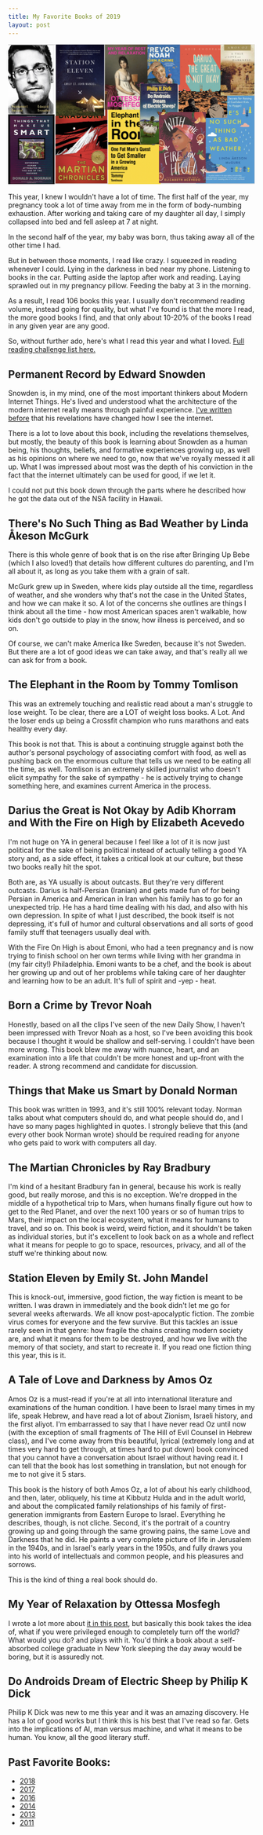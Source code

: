 ```yaml
---
title: My Favorite Books of 2019
layout: post
---
```


<meta name="twitter:card" content="summary" />
<meta name="twitter:creator" content="@vboykis" />
<meta property="og:url" content="" />
<meta property="og:title" content="My favorite books of 2019" />
<meta property="og:description" content="I used all the spare minutes I could cobble together to read. " />
<meta name="twitter:image" content="https://raw.githubusercontent.com/vkblog/vkblog.github.io/master/public/img/books2019.png">


![books](https://raw.githubusercontent.com/vkblog/vkblog.github.io/master/public/img/books2019.png)


This year, I knew I wouldn't have a lot of time. The first half of the year, my pregnancy took a lot of time away from me in the form of body-numbing exhaustion. After working and taking care of my daughter all day, I simply collapsed into bed and fell asleep at 7 at night. 

In the second half of the year, my baby was born, thus taking away all of the other time I had. 

But in between those moments, I read like crazy. I squeezed in reading whenever I could. Lying in the darkness in bed near my phone. Listening to books in the car. Putting aside the laptop after work and reading. Laying sprawled out in my pregnancy pillow. Feeding the baby at 3 in the morning. 

As a result, I read 106 books this year. I usually don't recommend reading volume, instead going for quality, but what I've found is that the more I read, the more good books I find, and that only about 10-20% of the books I read in any given year are any good. 

So, without further ado, here's what I read this year and what I loved.  [Full reading challenge list here.](https://www.goodreads.com/user_challenges/14745841)

## Permanent Record by Edward Snowden

Snowden is, in my mind, one of the most important thinkers about Modern Internet Things.  He's lived and understood what the architecture of the modern internet really means through painful experience. [I've written before](http://blog.vickiboykis.com/2013/06/being-american/) that his revelations have changed how I see the internet. 

There is a lot to love about this book, including the revelations themselves, but mostly, the beauty of this book is learning about Snowden as a human being, his thoughts, beliefs, and formative experiences growing up, as well as his opinions on where we need to go, now that we've royally messed it all up.  What I was impressed about most was the depth of his conviction in the fact that the internet ultimately can be used for good, if we let it. 

I could not put this book down through the parts where he described how he got the data out of the NSA facility in Hawaii. 

## There's No Such Thing as Bad Weather by Linda Åkeson McGurk

There is this whole genre of book that is on the rise after Bringing Up Bebe (which I also loved!) that details how different cultures do parenting, and I'm all about it, as long as you take them with a grain of salt. 

McGurk grew up in Sweden, where kids play outside all the time, regardless of weather, and she wonders why that's not the case in the United States, and how we can make it so. A lot of the concerns she outlines are things I think about all the time - how most American spaces aren't walkable, how kids don't go outside to play in the snow, how illness is perceived, and so on. 

Of course, we can't make America like Sweden, because it's not Sweden. But there are a lot of good ideas we can take away, and that's really all we can ask for from a book. 

## The Elephant in the Room by Tommy Tomlison

This was an extremely touching and realistic read about a man's struggle to lose weight. To be clear, there are a LOT of weight loss books. A Lot. And the loser ends up being a Crossfit champion who runs marathons and eats healthy every day. 

This book is not that. This is about a continuing struggle against both the author's personal psychology of associating comfort with food, as well as pushing back on the enormous culture that tells us we need to be eating all the time, as well. Tomlison is an extremely skilled journalist who doesn't elicit sympathy for the sake of sympathy - he is actively trying to change something here, and examines current America in the process. 

## Darius the Great is Not Okay by Adib Khorram and With the Fire on High by Elizabeth Acevedo

I'm not huge on YA in general because I feel like a lot of it is now just political for the sake of being political instead of actually telling a good YA story and, as a side effect, it takes a critical look at our culture, but these two books really hit the spot. 

Both are, as YA usually is about outcasts. But they're very different outcasts. Darius is half-Persian (Iranian) and gets made fun of for being Persian in America and American in Iran when his family has to go for an unexpected trip. He has a hard time dealing with his dad, and also with his own depression. In spite of what I just described, the book itself is not depressing, it's full of humor and cultural observations and all sorts of good family stuff that teenagers usually deal with. 

With the Fire On High is about Emoni, who had a teen pregnancy and is now trying to finish school on her own terms while living with her grandma in (my fair city!) Philadelphia. Emoni wants to be a chef, and the book is about her growing up and out of her problems while taking care of her daughter and learning how to be an adult. It's full of spirit and -yep - heat. 

## Born a Crime by Trevor Noah 

Honestly, based on all the clips I've seen of the new Daily Show, I haven't been impressed with Trevor Noah as a host, so I've been avoiding this book because I thought it would be shallow and self-serving. I couldn't have been more wrong. This book blew me away with nuance, heart, and an examination into a life that couldn't be more honest and up-front with the reader. A strong recommend and candidate for discussion. 

## Things that Make us Smart by Donald Norman

This book was written in 1993, and it's still 100% relevant today. Norman talks about what computers should do, and what people should do, and I have so many pages highlighted in quotes. I strongly believe that this (and every other book Norman wrote) should be required reading for anyone who gets paid to work with computers all day. 

## The Martian Chronicles by Ray Bradbury

I'm kind of a hesitant Bradbury fan in general, because his work is really good, but really morose, and this is no exception. We're dropped in the middle of a hypothetical trip to Mars, when humans finally figure out how to get to the Red Planet, and over the next 100 years or so of human trips to Mars, their impact on the local ecosystem, what it means for humans to travel, and so on. This book is weird, weird fiction, and it shouldn't be taken as individual stories, but it's excellent to look back on as a whole and reflect what it means for people to go to space, resources, privacy, and all of the stuff we're thinking about now. 

## Station Eleven by Emily St. John Mandel

This is knock-out, immersive, good fiction, the way fiction is meant to be written. I was drawn in immediately and the book didn't let me go for several weeks afterwards. We all know post-apocalyptic fiction. The zombie virus comes for everyone and the few survive. But this tackles an issue rarely seen in that genre: how fragile the chains creating modern society are, and what it means for them to be destroyed, and how we live with the memory of that society, and start to recreate it. If you read one fiction thing this year, this is it. 

## A Tale of Love and Darkness by Amos Oz

Amos Oz is a must-read if you're at all into international literature and examinations of the human condition. I have been to Israel many times in my life, speak Hebrew, and have read a lot of about Zionism, Israeli history, and the first aliyot. I'm embarrassed to say that I have never read Oz until now (with the exception of small fragments of The Hill of Evil Counsel in Hebrew class), and I've come away from this beautiful, lyrical (extremely long and at times very hard to get through, at times hard to put down) book convinced that you cannot have a conversation about Israel without having read it. I can tell that the book has lost something in translation, but not enough for me to not give it 5 stars.

This book is the history of both Amos Oz, a lot of about his early childhood, and then, later, obliquely, his time at Kibbutz Hulda and in the adult world, and about the complicated family relationships of his family of first-generation immigrants from Eastern Europe to Israel. Everything he describes, though, is not cliche. Second, it's the portrait of a country growing up and going through the same growing pains, the same Love and Darkness that he did. He paints a very complete picture of life in Jerusalem in the 1940s, and in Israel's early years in the 1950s, and fully draws you into his world of intellectuals and common people, and his pleasures and sorrows.

This is the kind of thing a real book should do.

## My Year of Relaxation by Ottessa Mosfegh

I wrote a lot more about [it in this post](http://blog.vickiboykis.com/2019/04/25/digital-noise/), but basically this book takes the idea of, what if you were privileged enough to completely turn off the world? What would you do? and plays with it. You'd think a book about a self-absorbed college graduate in New York sleeping the day away would be boring, but it is assuredly not. 

## Do Androids Dream of Electric Sheep by Philip K Dick

Philip K Dick was new to me this year and it was an amazing discovery. He has a lot of good works but I think this is his best that I've read so far. Gets into the implications of AI, man versus machine, and what it means to be human. You know, all the good literary stuff. 


## Past Favorite Books: 
+ [2018](http://blog.vickiboykis.com/2018/12/27/best-books/)
+ [2017](http://blog.vickiboykis.com/2018/01/02/favorite-books/)
+ [2016](http://blog.vickiboykis.com/2016/12/26/books-of-2016/)
+ [2014](http://blog.vickiboykis.com/2015/01/my-favorite-books-of-2014/)
+ [2013](http://blog.vickiboykis.com/2013/12/my-favorite-books-of-2013/)
+ [2011](http://blog.vickiboykis.com/2012/01/the-best-books-i-read-in-2011/)
